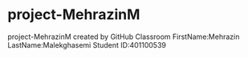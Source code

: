# project-MehrazinM
project-MehrazinM created by GitHub Classroom
FirstName:Mehrazin
LastName:Malekghasemi
Student ID:401100539
